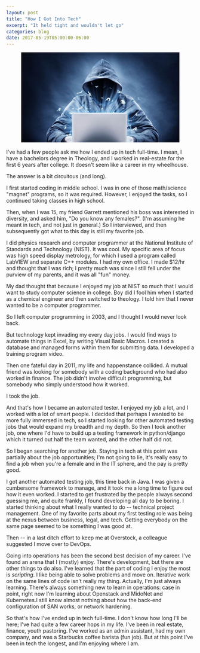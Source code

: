 ```yaml
---
layout: post
title: "How I Got Into Tech"
excerpt: "It held tight and wouldn't let go"
categories: blog
date: 2017-05-19T05:00:00-06:00
---
```


<center><figure>
<img src="/images/tech.jpg">
</figure></center>

I've had a few people ask me how I ended up in tech full-time.  I mean, I have a bachelors degree in Theology, and I worked in real-estate for the first 6 years after college.  It doesn't seem like a career in my wheelhouse.

The answer is a bit circuitous (and long).  

I first started coding in middle school.  I was in one of those math/science "magnet" programs, so it was required.  However, I enjoyed the tasks, so I continued taking classes in high school.

Then, when I was 15, my friend Garrett mentioned his boss was interested in diversity, and asked him, "Do you know any females?". (I'm assuming he meant in tech, and not just in general.)  So I interviewed, and then subsequently got what to this day is still my favorite job.

I did physics research and computer programmer at the National Institute of Standards and Technology (NIST).  It was cool.  My specific area of focus was high speed display metrology, for which I used a program called LabVIEW and separate C++ modules.  I had my own office.  I made $12/hr and thought that I was rich; I pretty much was since I still fell under the purview of my parents, and it was all "fun" money.

My dad thought that because I enjoyed my job at NIST so much that I would want to study computer science in college.  Boy did I fool him when I started as a chemical engineer and then switched to theology.  I told him that I never wanted to be a computer programmer.

So I left computer programming in 2003, and I thought I would never look back.

But technology kept invading my every day jobs.  I would find ways to automate things in Excel, by writing Visual Basic Macros.  I created a database and managed forms within them for submitting data.  I developed a training program video.

Then one fateful day in 2011, my life and happenstance collided.  A mutual friend was looking for somebody with a coding background who had also worked in finance.  The job didn't involve difficult programming, but somebody who simply understood how it worked.

I took the job.

And that's how I became an automated tester.  I enjoyed my job a lot, and I worked with a lot of smart people.  I decided that perhaps I wanted to be more fully immersed in tech, so I started looking for other automated testing jobs that would expand my breadth and my depth.  So then I took another job, one where I'd have to build up a testing framework in python/django which it turned out half the team wanted, and the other half did not.

So I began searching for another job.  Staying in tech at this point was partially about the job opportunities; I'm not going to lie, it's really easy to find a job when you're a female and in the IT sphere, and the pay is pretty good.

I got another automated testing job, this time back in Java.  I was given a cumbersome framework to manage, and it took me a long time to figure out how it even worked.  I started to get frustrated by the people always second guessing me, and quite frankly, I found developing all day to be boring.  I started thinking about what I really wanted to do -- technical project management.  One of my favorite parts about my first testing role was being at the nexus between business, legal, and tech.  Getting everybody on the same page seemed to be something I was good at.

Then -- in a last ditch effort to keep me at Overstock, a colleague suggested I move over to DevOps.

Going into operations has been the second best decision of my career.  I've found an arena that I (mostly) enjoy.  There's development, but there are other things to do also.  I've learned that the part of coding I enjoy the most is <i>scripting</i>.  I like being able to solve problems and move on.  Iterative work on the same lines of code isn't really my thing.  Actually, I'm just always learning.  There's always something new to learn in operations: case in point, right now I'm learning about Openstack and MidoNet and Kubernetes.I still know almost nothing about how the back-end configuration of SAN works, or network hardening.

So that's how I've ended up in tech full-time.  I don't know how long I'll be here; I've had quite a few career hops in my life.  I've been in real estate, finance, youth pastoring.  I've worked as an admin assistant, had my own company, and was a Starbucks coffee barista (fun job).  But at this point I've been in tech the longest, and I'm enjoying where I am.